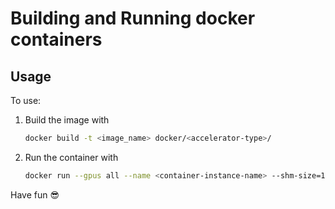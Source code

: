 # Building and Running docker containers

## Usage 

To use:

1. Build the image with 
   ```bash
   docker build -t <image_name> docker/<accelerator-type>/
   ```
2. Run the container with 
    ```bash
    docker run --gpus all --name <container-instance-name> --shm-size=12gb --env-file .env -v /container/mount/folder/:/machine/folder/to/mount/ -it <image_name>
    ```


 Have fun 😎
